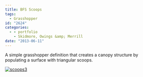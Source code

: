 ```yaml
---
title: BFS Scoops
tags:
  - Grasshopper
id: "2624"
categories:
  - - portfolio
    - Skidmore, Owings &amp; Merrill
date: "2013-06-11"
---
```


A simple grasshopper definition that creates a canopy structure by populating a surface with triangular scoops.

[![scoops3](http://www.ericanastas.com/wp-content/uploads/2014/06/scoops3-636x278.png)](scoops3.png)
